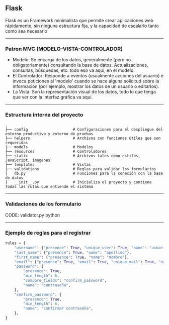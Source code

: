 ## Flask

Flask es un Framework minimalista que permite crear aplicaciones web rápidamente, sin ninguna estructura fija, y la capacidad de escalarlo tanto como sea necesario

----

### Patron MVC (MODELO-VISTA-CONTROLADOR)

- Modelo: Se encarga de los datos, generalmente (pero no obligatoriamente) consultando la base de datos. Actualizaciones, consultas, búsquedas, etc. todo eso va aquí, en el modelo.
- El Controlador: Responde a eventos (usualmente acciones del usuario) e invoca peticiones al 'modelo' cuando se hace alguna solicitud sobre la información (por ejemplo, mostrar los datos de un usuario o editarlos).
- La Vista: Son la representación visual de los datos, todo lo que tenga que ver con la interfaz gráfica va aquí.

----

### Estructura interna del proyecto

```
.
├── config                    # Configuraciones para el despliegue del entorno productivo y entorno de pruebas
├── helpers                   # Archivos con funciones útiles que son requeridas
├── models                    # Modelos
├── resources                 # Controladores
├── static                    # Archivos tales como estilos, JavaScript, imágenes
├── templates                 # Vistas
├── validations               # Reglas para validar los formularios
|   db.py                     # Funciones para la conexión con la base de datos
|   __init__.py               # Inicializa el proyecto y contiene todas las rutas que entiende el sistema
```

----

### Validaciones de los formulario

CODE: validator.py python

---

### Ejemplo de reglas para el registrar

```py
rules = {
    "username": {"presence": True, "unique_user": True, "name": "usuario"},
    "last_name": {"presence": True, "name": "apellido"},
    "first_name": {"presence": True, "name": "nombre"},
    "email": {"presence": True, "email": True, "unique_mail": True, "name": "email"},
    "password": {
        "presence": True,
        "min_length": 6,
        "compare_fields": "confirm_password",
        "name": "contraseña",
    },
    "confirm_password": {
        "presence": True,
        "min_length": 6,
        "name": "confirmar contraseña",
    },
}
```
